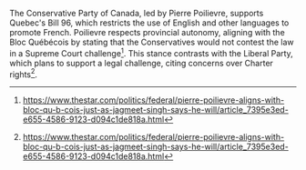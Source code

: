 The Conservative Party of Canada, led by Pierre Poilievre, supports Quebec's Bill 96, which restricts the use of English and other languages to promote French. Poilievre respects provincial autonomy, aligning with the Bloc Québécois by stating that the Conservatives would not contest the law in a Supreme Court challenge[^1]. This stance contrasts with the Liberal Party, which plans to support a legal challenge, citing concerns over Charter rights[^2].

[^1]: https://www.thestar.com/politics/federal/pierre-poilievre-aligns-with-bloc-qu-b-cois-just-as-jagmeet-singh-says-he-will/article_7395e3ed-e655-4586-9123-d094c1de818a.html
[^2]: https://www.thestar.com/politics/federal/pierre-poilievre-aligns-with-bloc-qu-b-cois-just-as-jagmeet-singh-says-he-will/article_7395e3ed-e655-4586-9123-d094c1de818a.html
